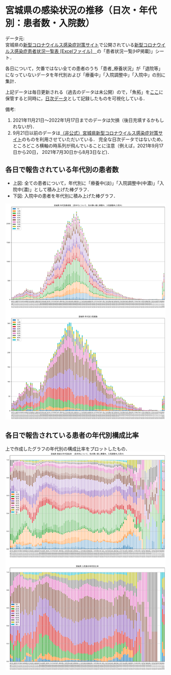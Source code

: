 # 宮城県の感染状況の推移（日次・年代別：患者数・入院数）
データ元:  
宮城県の[新型コロナウイルス感染症対策サイト](https://www.pref.miyagi.jp/site/covid-19/02.html)で公開されている[新型コロナウイルス感染症患者状況一覧表 [Excelファイル]　](https://www.pref.miyagi.jp/pdf/covid19/m-covid-kanja.xlsx)の「患者状況一覧(HP掲載)」シート．

各日について，欠番ではない全ての患者のうち「患者_療養状況」が「退院等」になっていないデータを年代別および「療養中」「入院調整中」「入院中」の別に集計．

上記データは毎日更新される（過去のデータは未公開）ので，「魚拓」を[ここ](https://github.com/nagae/CoVid-19/tree/main/data/resources)に保管すると同時に，[日次データ](https://github.com/nagae/CoVid-19/blob/main/data/CoVid19-Miyagi-daily_patients_by_age.csv)として記録したものを可視化している．

備考:
1. 2021年11月21日〜2022年1月17日までのデータは欠損（後日充填するかもしれないが)．
2. 9月21日以前のデータは[（非公式）宮城県新型コロナウイルス感染症対策サイト](https://github.com/code4shiogama/covid19-miyagi)のものを利用させていただいている． 完全な日次データではないため，ところどころ横軸の時系列が飛んでいることに注意（例えば，2021年9月17日から20日， 2021年7月30日から8月3日など)．

## 各日で報告されている年代別の患者数
- 上図: 全ての患者について，年代別に「療養中(淡)」「入院調整中(中濃)」「入院中(濃)」として積み上げた棒グラフ． 
- 下図: 入院中の患者を年代別に積み上げた棒グラフ．

<a href="https://github.com/nagae/CoVid-19/raw/main/fig/CoVid19-Miyagi-patients_by_age.png"><img src="https://github.com/nagae/CoVid-19/raw/main/fig/CoVid19-Miyagi-patients_by_age.png" alt="Miyagi by age" width="800"/></a>

## 各日で報告されている患者の年代別構成比率
上で作成したグラフの年代別の構成比率をプロットしたもの．
<a href="https://github.com/nagae/CoVid-19/raw/main/fig/CoVid19-Miyagi-patients_by_age_rate.png"><img src="https://github.com/nagae/CoVid-19/raw/main/fig/CoVid19-Miyagi-patients_by_age_rate.png" alt="Miyagi age rate" width="800"/></a>


